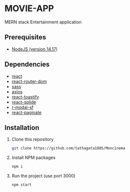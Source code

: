 # MOVIE-APP

MERN stack Entertainment application

## Prerequisites

- [NodeJS (version 14.17)](https://nodejs.org/en/)

## Dependencies

- [react](https://reactjs.org/)
- [react-router-dom](https://reactrouter.com/web/guides/quick-start)
- [sass](https://sass-lang.com/)
- [axios](https://axios-http.com)
- [react-toastify](https://fkhadra.github.io/react-toastify/introduction)
- [react-splide](https://splidejs.com/integration/react-splide/)
- [r-modal-sf](https://www.npmjs.com/package/r-modal-sf)
- [react-paginate](https://github.com/AdeleD/react-paginate#readme)

## Installation

1. Clone this repository

   ```sh
   git clone https://github.com/tathagata1805/Moncinema
   ```

2. Install NPM packages

   ```sh
   npm i
   ```

3. Run the project (use port 3000)

   ```sh
   npm start
   ```
